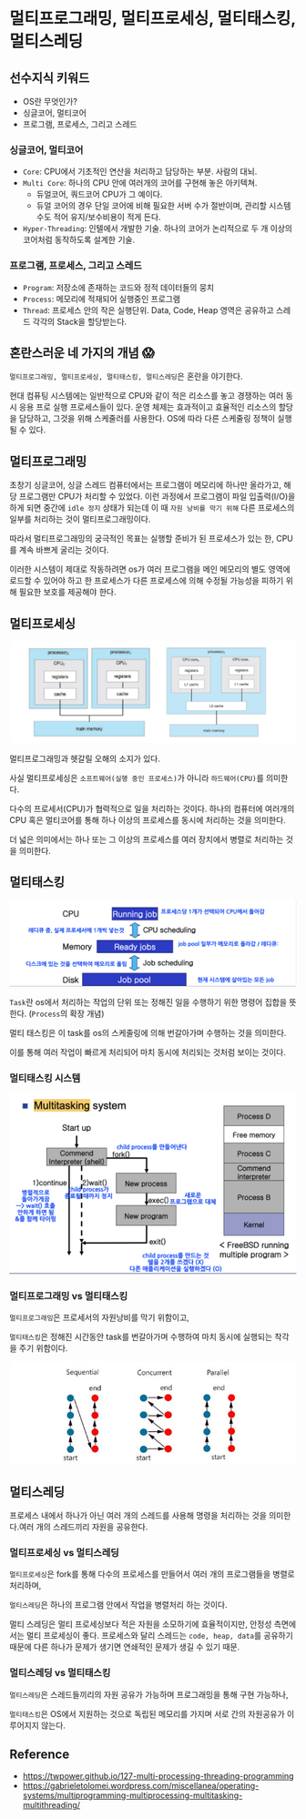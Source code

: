 # 멀티프로그래밍, 멀티프로세싱, 멀티태스킹, 멀티스레딩

## 선수지식 키워드

- OS란 무엇인가?
- 싱글코어, 멀티코어
- 프로그램, 프로세스, 그리고 스레드

### 싱글코어, 멀티코어

- `Core`: CPU에서 기초적인 연산을 처리하고 담당하는 부분. 사람의 대뇌.
- `Multi Core`: 하나의 CPU 안에 여러개의 코어를 구현해 놓은 아키텍쳐.
  - 듀얼코어, 쿼드코어 CPU가 그 예이다.
  - 듀얼 코어의 경우 단일 코어에 비해 필요한 서버 수가 절반이며, 관리할 시스템 수도 적어 유지/보수비용이 적게 든다.
- `Hyper-Threading`: 인텔에서 개발한 기술. 하나의 코어가 논리적으로 두 개 이상의 코어처럼 동작하도록 설계한 기술.

### 프로그램, 프로세스, 그리고 스레드

- `Program`: 저장소에 존재하는 코드와 정적 데이터들의 뭉치
- `Process`: 메모리에 적재되어 실행중인 프로그램
- `Thread`: 프로세스 안의 작은 실행단위. Data, Code, Heap 영역은 공유하고 스레드 각각의 Stack을 할당받는다.

## 혼란스러운 네 가지의 개념 :scream:

`멀티프로그래밍, 멀티프로세싱, 멀티태스킹, 멀티스레딩`은 혼란을 야기한다.

현대 컴퓨팅 시스템에는 일반적으로 CPU와 같이 적은 리소스를 놓고 경쟁하는 여러 동시 응용 프로 실행 프로세스들이 있다. 운영 체제는 효과적이고 효율적인 리소스의 할당을 담당하고, 그것을 위해 스케줄러를 사용한다. OS에 따라 다른 스케줄링 정책이 실행될 수 있다.

## 멀티프로그래밍

초창기 싱글코어, 싱글 스레드 컴퓨터에서는 프로그램이 메모리에 하나만 올라가고, 해당 프로그램만 CPU가 처리할 수 있었다. 이런 과정에서 프로그램이 파일 입출력(I/O)을 하게 되면 중간에 `idle 정지` 상태가 되는데 이 때 `자원 낭비를 막기 위해` 다른 프로세스의 일부를 처리하는 것이 멀티프로그래밍이다.

따라서 멀티프로그래밍의 궁극적인 목표는 실행할 준비가 된 프로세스가 있는 한, CPU를 계속 바쁘게 굴리는 것이다.

이러한 시스템이 제대로 작동하려면 os가 여러 프로그램을 메인 메모리의 별도 영역에 로드할 수 있어야 하고 한 프로세스가 다른 프로세스에 의해 수정될 가능성을 피하기 위해 필요한 보호를 제공해야 한다.

## 멀티프로세싱

![img](multi-task_program_thread_process.assets/image.png)

멀티프로그래밍과 헷갈릴 오해의 소지가 있다.

사실 멀티프로세싱은 `소프트웨어(실행 중인 프로세스)`가 아니라 `하드웨어(CPU)`를 의미한다.

다수의 프로세서(CPU)가 협력적으로 일을 처리하는 것이다. 하나의 컴퓨터에 여러개의 CPU 혹은 멀티코어를 통해 하나 이상의 프로세스를 동시에 처리하는 것을 의미한다.

더 넓은 의미에서는 하나 또는 그 이상의 프로세스를 여러 장치에서 병렬로 처리하는 것을 의미한다.

## 멀티태스킹

![img](multi-task_program_thread_process.assets/image-16317932418253.png)

`Task`란 os에서 처리하는 작업의 단위 또는 정해진 일을 수행하기 위한 명령어 집합을 뜻한다. (`Process`의 확장 개념)

멀티 태스킹은 이 task를 os의 스케줄링에 의해 번갈아가며 수행하는 것을 의미한다.

이를 통해 여러 작업이 빠르게 처리되어 마치 동시에 처리되는 것처럼 보이는 것이다.

### 멀티태스킹 시스템

![img](multi-task_program_thread_process.assets/image-16317932664755.png)

### 멀티프로그래밍 vs 멀티태스킹

`멀티프로그래밍`은 프로세서의 자원낭비를 막기 위함이고, 

`멀티태스킹`은 정해진 시간동안 task를 번갈아가며 수행하여 마치 동시에 실행되는 착각을 주기 위함이다.

![img](multi-task_program_thread_process.assets/99AD02405FBBB94910.png)

## 멀티스레딩

프로세스 내에서 하나가 아닌 여러 개의 스레드를 사용해 명령을 처리하는 것을 의미한다.여러 개의 스레드끼리 자원을 공유한다.

### 멀티프로세싱 vs 멀티스레딩

`멀티프로세싱`은 fork를 통해 다수의 프로세스를 만들어서 여러 개의 프로그램들을 병렬로 처리하며,

`멀티스레딩`은 하나의 프로그램 안에서 작업을 병렬처리 하는 것이다.

멀티 스레딩은 멀티 프로세싱보다 적은 자원을 소모하기에 효율적이지만, 안정성 측면에서는 멀티 프로세싱이 좋다. 프로세스와 달리 스레드는 `code, heap, data`를 공유하기 때문에 다른 하나가 문제가 생기면 연쇄적인 문제가 생길 수 있기 때문.

### 멀티스레딩 vs 멀티태스킹

`멀티스레딩`은 스레드들끼리의 자원 공유가 가능하며 프로그래밍을 통해 구현 가능하나,

`멀티태스킹`은 OS에서 지원하는 것으로 독립된 메모리를 가지며  서로 간의 자원공유가 이루어지지 않는다.


## Reference

- https://twpower.github.io/127-multi-processing-threading-programming
- https://gabrieletolomei.wordpress.com/miscellanea/operating-systems/multiprogramming-multiprocessing-multitasking-multithreading/